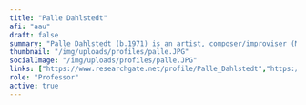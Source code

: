 ```yaml
---
title: "Palle Dahlstedt"
afi: "aau"
draft: false
summary: "Palle Dahlstedt (b.1971) is an artist, composer/improviser (MFA, MA) and researcher from Sweden, with a PhD (2004) in evolutionary computation for artistic creativity. Research interests include the deep entanglement of art and advanced technology, particularly in relation to creative and aesthetic implications, new technologies for improvisation, composition and art, and modelling of artistic creative process. Dahlstedt is guest professor in Art & Technology at Aalborg University, Denmark, and Associate Professor in Interaction Design and head of the Interaction Design Division at the Department of Computer Science and Engineering, Chalmers, and also lecturer in electronic music composition at the Academy of Music and Drama, Gothenburg."
thumbnail: "/img/uploads/profiles/palle.JPG"
socialImage: "/img/uploads/profiles/palle.JPG"
links: ["https://www.researchgate.net/profile/Palle_Dahlstedt","https://www.youtube.com/channel/UC5MGnXm1-q7MzIaEUE9TTkQ","https://soundcloud.com/palle-dahlstedt"]
role: "Professor"
active: true
---
```

